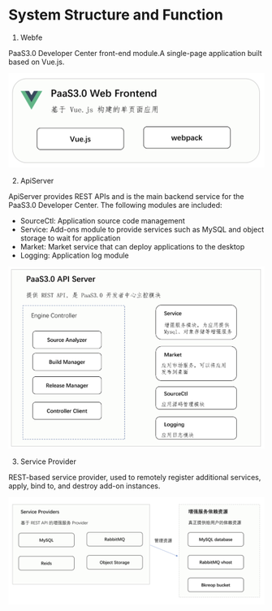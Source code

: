 # System Structure and Function 

1. Webfe 

PaaS3.0 Developer Center front-end module.A single-page application built based on Vue.js. 

![webfe](media/webfe.png)

2. ApiServer 

ApiServer provides REST APIs and is the main backend service for the PaaS3.0 Developer Center. The following modules are included: 

- SourceCtl: Application source code management 
- Service: Add-ons module to provide services such as MySQL and object storage to wait for application 
- Market: Market service that can deploy applications to the desktop 
- Logging: Application log module

![apiserver](media/apiserver.png)

3. Service Provider 

REST-based service provider, used to remotely register additional services, apply, bind to, and destroy add-on instances. 

![service](media/service.png)

